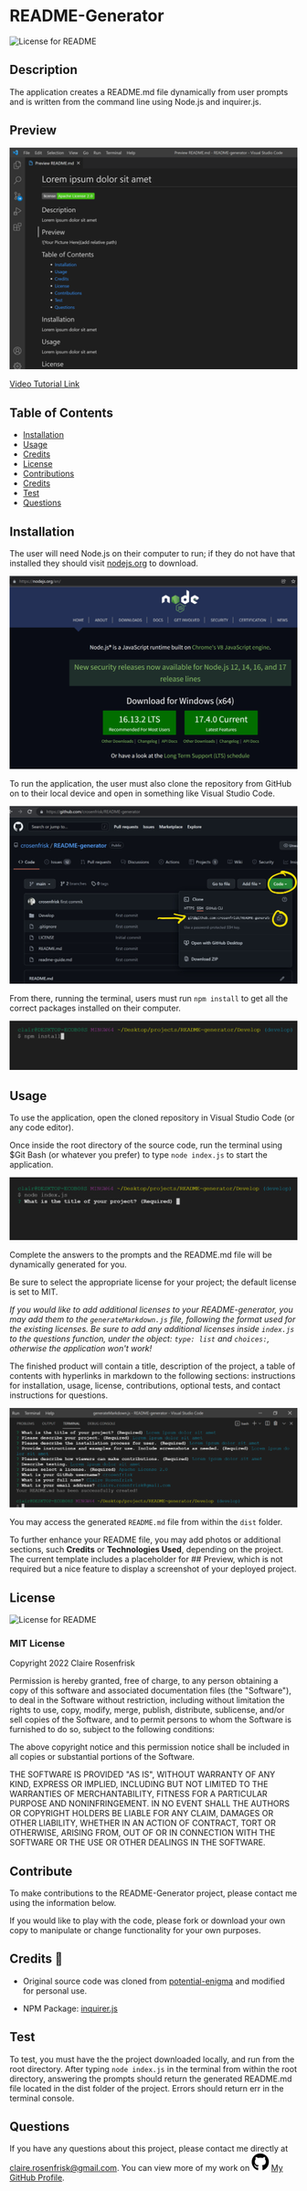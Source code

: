 
  
  # README-Generator
  ![License for README](https://img.shields.io/badge/license-MIT-green/)

  ## Description
  The application creates a README.md file dynamically from user prompts and is written from the command line using Node.js and inquirer.js.

  ## Preview
  ![sample](/Develop/assets/images/screenshots/sample.png)

  [Video Tutorial Link]("https://drive.google.com/file/d/10fgTiF5BgGjsfqAghOiN7YfdA6yVQ-Hx/view?usp=sharing")
 
  ## Table of Contents
  * [Installation](#Installation)
  * [Usage](#Usage)
  * [Credits](#Credits)
  * [License](#License)
  * [Contributions](#Contributions)
  * [Credits](#Credits)
  * [Test](#Test)
  * [Questions](#Questions)
  
  ## Installation
  The user will need Node.js on their computer to run; if they do not have that installed they should visit [nodejs.org](https://nodejs.org/en/) to download.

  ![Download Nodejs](/Develop/assets/images/screenshots/nodejs.png)
  
  To run the application, the user must also clone the repository from GitHub on to their local device and open in something like Visual Studio Code. 

  ![cloneRepo](/Develop/assets/images/screenshots/cloneRepo.jpg)
  
  From there, running the terminal, users must run `npm install` to get all the correct packages installed on their computer.

  ![npmInstall](/Develop/assets/images/screenshots/npmInstall.png)


  ## Usage
  To use the application, open the cloned repository in Visual Studio Code (or any code editor).
  
  Once inside the root directory of the source code, run the terminal using $Git Bash (or whatever you prefer) to type `node index.js` to start the application. 

  ![OpenApplication](/Develop/assets/images/screenshots/openFileInTerminal.png)
  
  Complete the answers to the prompts and the README.md file will be dynamically generated for you.

  Be sure to select the appropriate license for your project; the default license is set to MIT. 
  
  *If you would like to add additional licenses to your README-generator, you may add them to the `generateMarkdown.js` file, following the format used for the existing licenses. Be sure to add any additional licenses inside `index.js` to the questions function, under the object: `type: list` and `choices:`, otherwise the application won't work!*
  
  The finished product will contain a title, description of the project, a table of contents with hyperlinks in markdown to the following sections: instructions for installation, usage, license, contributions, optional tests, and contact instructions for questions.

  ![Successful](/Develop/assets/images/screenshots/successful.png)
  
  You may access the generated `README.md` file from within the `dist` folder.

  To further enhance your README file, you may add photos or additional sections, such **Credits** or **Technologies Used**, depending on the project. The current template includes a placeholder for ## Preview, which is not required but a nice feature to display a screenshot of your deployed project.

  ## License
  ![License for README](https://img.shields.io/badge/license-MIT-green/)
  
  ### MIT License

  Copyright 2022 Claire Rosenfrisk

  Permission is hereby granted, free of charge, to any person obtaining a copy of this software and associated documentation files (the "Software"), to deal in the Software without restriction, including without limitation the rights to use, copy, modify, merge, publish, distribute, sublicense, and/or sell copies of the Software, and to permit persons to whom the Software is furnished to do so, subject to the following conditions:
      
  The above copyright notice and this permission notice shall be included in all copies or substantial portions of the Software.
      
  THE SOFTWARE IS PROVIDED "AS IS", WITHOUT WARRANTY OF ANY KIND, EXPRESS OR IMPLIED, INCLUDING BUT NOT LIMITED TO THE WARRANTIES OF MERCHANTABILITY, FITNESS FOR A PARTICULAR PURPOSE AND NONINFRINGEMENT. IN NO EVENT SHALL THE AUTHORS OR COPYRIGHT HOLDERS BE LIABLE FOR ANY CLAIM, DAMAGES OR OTHER LIABILITY, WHETHER IN AN ACTION OF CONTRACT, TORT OR OTHERWISE, ARISING FROM, OUT OF OR IN CONNECTION WITH THE SOFTWARE OR THE USE OR OTHER DEALINGS IN THE SOFTWARE.
  

  ## Contribute
  To make contributions to the README-Generator project, please contact me using the information below. 
  
  If you would like to play with the code, please fork or download your own copy to manipulate or change functionality for your own purposes.

  ## Credits 🎉

  * Original source code was cloned from [potential-enigma](https://github.com/coding-boot-camp/potential-enigma) and modified for personal use.

  * NPM Package: [inquirer.js](https://github.com/SBoudrias/Inquirer.js#readme)

  ## Test
  To test, you must have the the project downloaded locally, and run from the root directory. After typing `node index.js` in the terminal from within the root directory, answering the prompts should return the generated README.md file located in the dist folder of the project. Errors should return err in the terminal console.

  ## Questions
  If you have any questions about this project, please contact me directly at claire.rosenfrisk@gmail.com. You can view more of my work on 
  ![GitHub](/Develop/assets/images/github-brands.svg) [My GitHub Profile](https://github.com/crosenfrisk).

